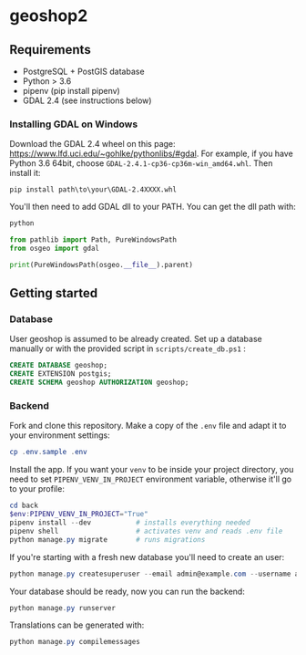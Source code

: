 # geoshop2

## Requirements

* PostgreSQL + PostGIS database
* Python > 3.6
* pipenv (pip install pipenv)
* GDAL 2.4 (see instructions below)

### Installing GDAL on Windows
Download the GDAL 2.4 wheel on this page: https://www.lfd.uci.edu/~gohlke/pythonlibs/#gdal. For example, if you have Python 3.6 64bit, choose `GDAL‑2.4.1‑cp36‑cp36m‑win_amd64.whl`.
Then install it:

```
pip install path\to\your\GDAL-2.4XXXX.whl
```

You'll then need to add GDAL dll to your PATH. You can get the dll path with:

```python
python

from pathlib import Path, PureWindowsPath
from osgeo import gdal

print(PureWindowsPath(osgeo.__file__).parent)
```

## Getting started

### Database

User geoshop is assumed to be already created. Set up a database manually or with the provided script in `scripts/create_db.ps1` :

```sql
CREATE DATABASE geoshop;
CREATE EXTENSION postgis;
CREATE SCHEMA geoshop AUTHORIZATION geoshop;
```

### Backend

Fork and clone this repository. Make a copy of the `.env` file and adapt it to your environment settings:

```powershell
cp .env.sample .env
```

Install the app. If you want your `venv` to be inside your project directory, you need to set `PIPENV_VENV_IN_PROJECT` environment variable, otherwise it'll go to your profile:

```powershell
cd back
$env:PIPENV_VENV_IN_PROJECT="True"
pipenv install --dev           # installs everything needed
pipenv shell                   # activates venv and reads .env file
python manage.py migrate       # runs migrations
```

If you're starting with a fresh new database you'll need to create an user:

```powershell
python manage.py createsuperuser --email admin@example.com --username admin
```

Your database should be ready, now you can run the backend:

```powershell
python manage.py runserver
```

Translations can be generated with:

```powershell
python manage.py compilemessages
```
